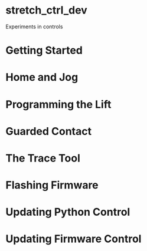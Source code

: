 
# stretch_ctrl_dev
Experiments in controls

# Getting Started

# Home and Jog

# Programming the Lift

# Guarded Contact

# The Trace Tool

# Flashing Firmware

# Updating Python Control

# Updating Firmware Control
